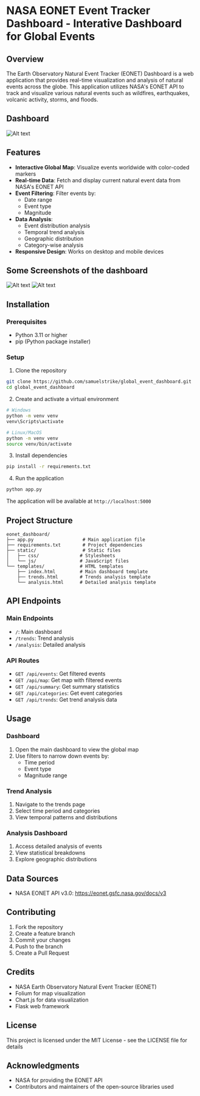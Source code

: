 # NASA EONET Event Tracker Dashboard - Interative Dashboard for Global Events

## Overview
The Earth Observatory Natural Event Tracker (EONET) Dashboard is a web application that provides real-time visualization and analysis of natural events across the globe. This application utilizes NASA's EONET API to track and visualize various natural events such as wildfires, earthquakes, volcanic activity, storms, and floods.

## Dashboard
![Alt text](dashboard.jpg)

## Features
- **Interactive Global Map**: Visualize events worldwide with color-coded markers
- **Real-time Data**: Fetch and display current natural event data from NASA's EONET API
- **Event Filtering**: Filter events by:
  - Date range
  - Event type
  - Magnitude
- **Data Analysis**:
  - Event distribution analysis
  - Temporal trend analysis
  - Geographic distribution
  - Category-wise analysis
- **Responsive Design**: Works on desktop and mobile devices
## Some Screenshots of the dashboard
![Alt text](analysis.jpg) ![Alt text](trends.jpg)

## Installation

### Prerequisites
- Python 3.11 or higher
- pip (Python package installer)

### Setup
1. Clone the repository
```bash
git clone https://github.com/samuelstrike/global_event_dashboard.git
cd global_event_dashboard
```

2. Create and activate a virtual environment
```bash
# Windows
python -m venv venv
venv\Scripts\activate

# Linux/MacOS
python -m venv venv
source venv/bin/activate
```

3. Install dependencies
```bash
pip install -r requirements.txt
```

4. Run the application
```bash
python app.py
```

The application will be available at `http://localhost:5000`

## Project Structure
```
eonet_dashboard/
├── app.py                  # Main application file
├── requirements.txt        # Project dependencies
├── static/                 # Static files
│   ├── css/               # Stylesheets
│   └── js/                # JavaScript files
└── templates/             # HTML templates
    ├── index.html         # Main dashboard template
    ├── trends.html        # Trends analysis template
    └── analysis.html      # Detailed analysis template
```

## API Endpoints

### Main Endpoints
- `/`: Main dashboard
- `/trends`: Trend analysis
- `/analysis`: Detailed analysis

### API Routes
- `GET /api/events`: Get filtered events
- `GET /api/map`: Get map with filtered events
- `GET /api/summary`: Get summary statistics
- `GET /api/categories`: Get event categories
- `GET /api/trends`: Get trend analysis data

## Usage

### Dashboard
1. Open the main dashboard to view the global map
2. Use filters to narrow down events by:
   - Time period
   - Event type
   - Magnitude range

### Trend Analysis
1. Navigate to the trends page
2. Select time period and categories
3. View temporal patterns and distributions

### Analysis Dashboard
1. Access detailed analysis of events
2. View statistical breakdowns
3. Explore geographic distributions

## Data Sources
- NASA EONET API v3.0: https://eonet.gsfc.nasa.gov/docs/v3

## Contributing
1. Fork the repository
2. Create a feature branch
3. Commit your changes
4. Push to the branch
5. Create a Pull Request

## Credits
- NASA Earth Observatory Natural Event Tracker (EONET)
- Folium for map visualization
- Chart.js for data visualization
- Flask web framework

## License
This project is licensed under the MIT License - see the LICENSE file for details

## Acknowledgments
- NASA for providing the EONET API
- Contributors and maintainers of the open-source libraries used
